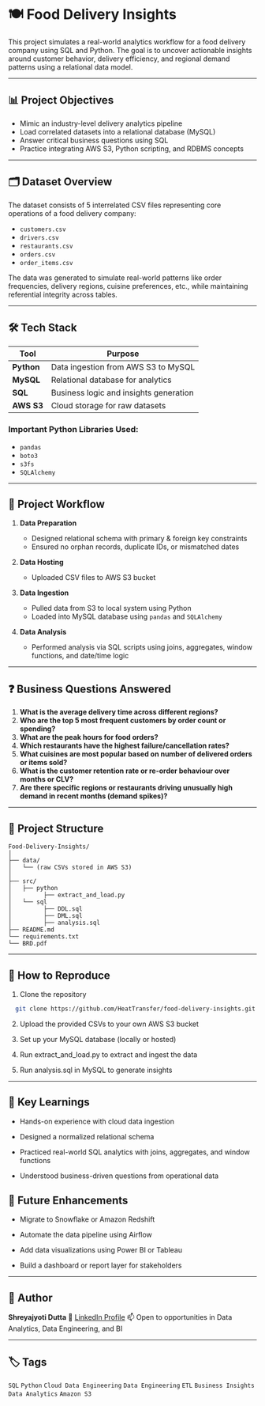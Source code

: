 # 🍽️ Food Delivery Insights

This project simulates a real-world analytics workflow for a food delivery company using SQL and Python. The goal is to uncover actionable insights around customer behavior, delivery efficiency, and regional demand patterns using a relational data model.

---

## 📊 Project Objectives

- Mimic an industry-level delivery analytics pipeline
- Load correlated datasets into a relational database (MySQL)
- Answer critical business questions using SQL
- Practice integrating AWS S3, Python scripting, and RDBMS concepts

---

## 🗂️ Dataset Overview

The dataset consists of 5 interrelated CSV files representing core operations of a food delivery company:

- `customers.csv`
- `drivers.csv`
- `restaurants.csv`
- `orders.csv`
- `order_items.csv`

The data was generated to simulate real-world patterns like order frequencies, delivery regions, cuisine preferences, etc., while maintaining referential integrity across tables.

---

## 🛠️ Tech Stack

| Tool        | Purpose                                   |
|-------------|-------------------------------------------|
| **Python**  | Data ingestion from AWS S3 to MySQL       |
| **MySQL**   | Relational database for analytics         |
| **SQL**     | Business logic and insights generation    |
| **AWS S3**  | Cloud storage for raw datasets            |

### Important Python Libraries Used:
- `pandas`
- `boto3`
- `s3fs`
- `SQLAlchemy`

---

## 🔁 Project Workflow

1. **Data Preparation**  
   - Designed relational schema with primary & foreign key constraints
   - Ensured no orphan records, duplicate IDs, or mismatched dates

2. **Data Hosting**  
   - Uploaded CSV files to AWS S3 bucket

3. **Data Ingestion**  
   - Pulled data from S3 to local system using Python
   - Loaded into MySQL database using `pandas` and `SQLAlchemy`

4. **Data Analysis**  
   - Performed analysis via SQL scripts using joins, aggregates, window functions, and date/time logic

---

## ❓ Business Questions Answered

1. **What is the average delivery time across different regions?**
2. **Who are the top 5 most frequent customers by order count or spending?**
3. **What are the peak hours for food orders?**
4. **Which restaurants have the highest failure/cancellation rates?**
5. **What cuisines are most popular based on number of delivered orders or items sold?**
6. **What is the customer retention rate or re-order behaviour over months or CLV?**
7. **Are there specific regions or restaurants driving unusually high demand in recent months (demand spikes)?**

---

## 📂 Project Structure

```
Food-Delivery-Insights/
│
├── data/
│   └── (raw CSVs stored in AWS S3)
│
├── src/
│   ├── python
│         ├── extract_and_load.py           
│   └── sql           
│         ├── DDL.sql
│         ├── DML.sql
│         ├── analysis.sql
├── README.md
└── requirements.txt
└── BRD.pdf
```

---

## 🚀 How to Reproduce

1. Clone the repository

 ```bash
   git clone https://github.com/HeatTransfer/food-delivery-insights.git
 ```

2. Upload the provided CSVs to your own AWS S3 bucket

3. Set up your MySQL database (locally or hosted)

4. Run extract_and_load.py to extract and ingest the data

5. Run analysis.sql in MySQL to generate insights

--- 

## 📌 Key Learnings

* Hands-on experience with cloud data ingestion

* Designed a normalized relational schema

* Practiced real-world SQL analytics with joins, aggregates, and window functions

* Understood business-driven questions from operational data

## 🧠 Future Enhancements

* Migrate to Snowflake or Amazon Redshift

* Automate the data pipeline using Airflow

* Add data visualizations using Power BI or Tableau

* Build a dashboard or report layer for stakeholders

---

## 📌 Author

**Shreyajyoti Dutta**
🔗 [LinkedIn Profile](https://www.linkedin.com/in/shreyajyoti-dutta)
📫 Open to opportunities in Data Analytics, Data Engineering, and BI

---

## 🏷️ Tags

`SQL` `Python` `Cloud Data Engineering` `Data Engineering` `ETL` `Business Insights` `Data Analytics` `Amazon S3`
